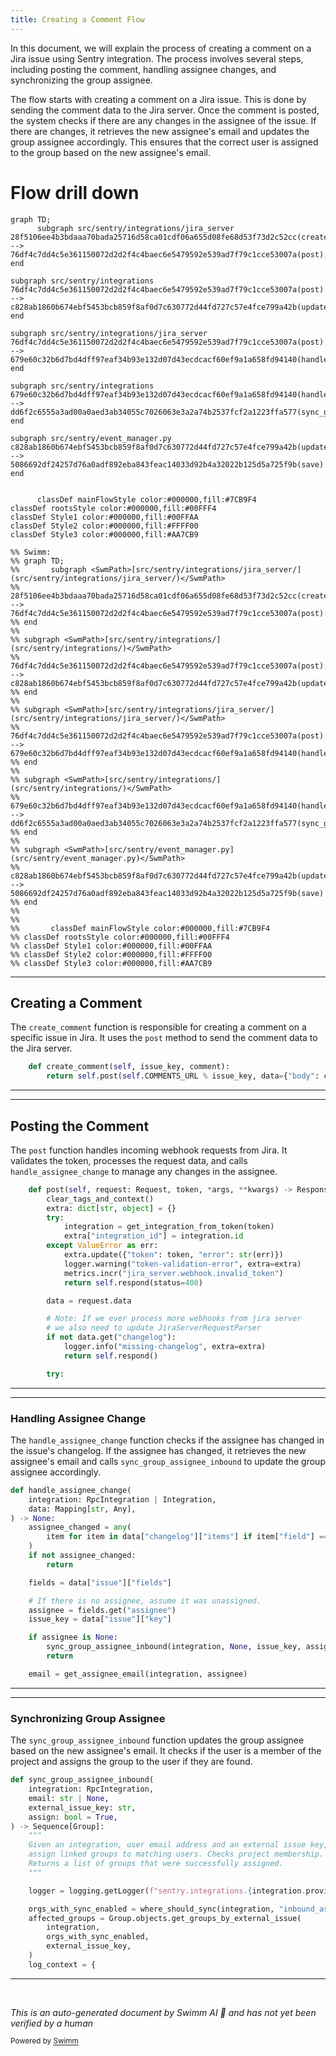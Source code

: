 ```yaml
---
title: Creating a Comment Flow
---
```

In this document, we will explain the process of creating a comment on a Jira issue using Sentry integration. The process involves several steps, including posting the comment, handling assignee changes, and synchronizing the group assignee.

The flow starts with creating a comment on a Jira issue. This is done by sending the comment data to the Jira server. Once the comment is posted, the system checks if there are any changes in the assignee of the issue. If there are changes, it retrieves the new assignee's email and updates the group assignee accordingly. This ensures that the correct user is assigned to the group based on the new assignee's email.

# Flow drill down

```mermaid
graph TD;
      subgraph src/sentry/integrations/jira_server
28f5106ee4b3bdaaa70bada25716d58ca01cdf06a655d08fe68d53f73d2c52cc(create_comment):::mainFlowStyle --> 76df4c7dd4c5e361150072d2d2f4c4baec6e5479592e539ad7f79c1cce53007a(post):::mainFlowStyle
end

subgraph src/sentry/integrations
76df4c7dd4c5e361150072d2d2f4c4baec6e5479592e539ad7f79c1cce53007a(post):::mainFlowStyle --> c828ab1860b674ebf5453bcb859f8af0d7c630772d44fd727c57e4fce799a42b(update)
end

subgraph src/sentry/integrations/jira_server
76df4c7dd4c5e361150072d2d2f4c4baec6e5479592e539ad7f79c1cce53007a(post):::mainFlowStyle --> 679e60c32b6d7bd4dff97eaf34b93e132d07d43ecdcacf60ef9a1a658fd94140(handle_assignee_change):::mainFlowStyle
end

subgraph src/sentry/integrations
679e60c32b6d7bd4dff97eaf34b93e132d07d43ecdcacf60ef9a1a658fd94140(handle_assignee_change):::mainFlowStyle --> dd6f2c6555a3ad00a0aed3ab34055c7026063e3a2a74b2537fcf2a1223ffa577(sync_group_assignee_inbound):::mainFlowStyle
end

subgraph src/sentry/event_manager.py
c828ab1860b674ebf5453bcb859f8af0d7c630772d44fd727c57e4fce799a42b(update) --> 5086692df24257d76a0adf892eba843feac14033d92b4a32022b125d5a725f9b(save)
end


      classDef mainFlowStyle color:#000000,fill:#7CB9F4
classDef rootsStyle color:#000000,fill:#00FFF4
classDef Style1 color:#000000,fill:#00FFAA
classDef Style2 color:#000000,fill:#FFFF00
classDef Style3 color:#000000,fill:#AA7CB9

%% Swimm:
%% graph TD;
%%       subgraph <SwmPath>[src/sentry/integrations/jira_server/](src/sentry/integrations/jira_server/)</SwmPath>
%% 28f5106ee4b3bdaaa70bada25716d58ca01cdf06a655d08fe68d53f73d2c52cc(create_comment):::mainFlowStyle --> 76df4c7dd4c5e361150072d2d2f4c4baec6e5479592e539ad7f79c1cce53007a(post):::mainFlowStyle
%% end
%% 
%% subgraph <SwmPath>[src/sentry/integrations/](src/sentry/integrations/)</SwmPath>
%% 76df4c7dd4c5e361150072d2d2f4c4baec6e5479592e539ad7f79c1cce53007a(post):::mainFlowStyle --> c828ab1860b674ebf5453bcb859f8af0d7c630772d44fd727c57e4fce799a42b(update)
%% end
%% 
%% subgraph <SwmPath>[src/sentry/integrations/jira_server/](src/sentry/integrations/jira_server/)</SwmPath>
%% 76df4c7dd4c5e361150072d2d2f4c4baec6e5479592e539ad7f79c1cce53007a(post):::mainFlowStyle --> 679e60c32b6d7bd4dff97eaf34b93e132d07d43ecdcacf60ef9a1a658fd94140(handle_assignee_change):::mainFlowStyle
%% end
%% 
%% subgraph <SwmPath>[src/sentry/integrations/](src/sentry/integrations/)</SwmPath>
%% 679e60c32b6d7bd4dff97eaf34b93e132d07d43ecdcacf60ef9a1a658fd94140(handle_assignee_change):::mainFlowStyle --> dd6f2c6555a3ad00a0aed3ab34055c7026063e3a2a74b2537fcf2a1223ffa577(sync_group_assignee_inbound):::mainFlowStyle
%% end
%% 
%% subgraph <SwmPath>[src/sentry/event_manager.py](src/sentry/event_manager.py)</SwmPath>
%% c828ab1860b674ebf5453bcb859f8af0d7c630772d44fd727c57e4fce799a42b(update) --> 5086692df24257d76a0adf892eba843feac14033d92b4a32022b125d5a725f9b(save)
%% end
%% 
%% 
%%       classDef mainFlowStyle color:#000000,fill:#7CB9F4
%% classDef rootsStyle color:#000000,fill:#00FFF4
%% classDef Style1 color:#000000,fill:#00FFAA
%% classDef Style2 color:#000000,fill:#FFFF00
%% classDef Style3 color:#000000,fill:#AA7CB9
```

<SwmSnippet path="/src/sentry/integrations/jira_server/client.py" line="113">

---

## Creating a Comment

The <SwmToken path="src/sentry/integrations/jira_server/client.py" pos="113:3:3" line-data="    def create_comment(self, issue_key, comment):">`create_comment`</SwmToken> function is responsible for creating a comment on a specific issue in Jira. It uses the <SwmToken path="src/sentry/integrations/jira_server/client.py" pos="114:5:5" line-data="        return self.post(self.COMMENTS_URL % issue_key, data={&quot;body&quot;: comment})">`post`</SwmToken> method to send the comment data to the Jira server.

```python
    def create_comment(self, issue_key, comment):
        return self.post(self.COMMENTS_URL % issue_key, data={"body": comment})
```

---

</SwmSnippet>

<SwmSnippet path="/src/sentry/integrations/jira_server/webhooks.py" line="64">

---

## Posting the Comment

The <SwmToken path="src/sentry/integrations/jira_server/webhooks.py" pos="64:3:3" line-data="    def post(self, request: Request, token, *args, **kwargs) -&gt; Response:">`post`</SwmToken> function handles incoming webhook requests from Jira. It validates the token, processes the request data, and calls <SwmToken path="src/sentry/integrations/jira_server/utils/api.py" pos="25:2:2" line-data="def handle_assignee_change(">`handle_assignee_change`</SwmToken> to manage any changes in the assignee.

```python
    def post(self, request: Request, token, *args, **kwargs) -> Response:
        clear_tags_and_context()
        extra: dict[str, object] = {}
        try:
            integration = get_integration_from_token(token)
            extra["integration_id"] = integration.id
        except ValueError as err:
            extra.update({"token": token, "error": str(err)})
            logger.warning("token-validation-error", extra=extra)
            metrics.incr("jira_server.webhook.invalid_token")
            return self.respond(status=400)

        data = request.data

        # Note: If we ever process more webhooks from jira server
        # we also need to update JiraServerRequestParser
        if not data.get("changelog"):
            logger.info("missing-changelog", extra=extra)
            return self.respond()

        try:
```

---

</SwmSnippet>

<SwmSnippet path="/src/sentry/integrations/jira_server/utils/api.py" line="25">

---

### Handling Assignee Change

The <SwmToken path="src/sentry/integrations/jira_server/utils/api.py" pos="25:2:2" line-data="def handle_assignee_change(">`handle_assignee_change`</SwmToken> function checks if the assignee has changed in the issue's changelog. If the assignee has changed, it retrieves the new assignee's email and calls <SwmToken path="src/sentry/integrations/jira_server/utils/api.py" pos="42:1:1" line-data="        sync_group_assignee_inbound(integration, None, issue_key, assign=False)">`sync_group_assignee_inbound`</SwmToken> to update the group assignee accordingly.

```python
def handle_assignee_change(
    integration: RpcIntegration | Integration,
    data: Mapping[str, Any],
) -> None:
    assignee_changed = any(
        item for item in data["changelog"]["items"] if item["field"] == "assignee"
    )
    if not assignee_changed:
        return

    fields = data["issue"]["fields"]

    # If there is no assignee, assume it was unassigned.
    assignee = fields.get("assignee")
    issue_key = data["issue"]["key"]

    if assignee is None:
        sync_group_assignee_inbound(integration, None, issue_key, assign=False)
        return

    email = get_assignee_email(integration, assignee)
```

---

</SwmSnippet>

<SwmSnippet path="/src/sentry/integrations/utils/sync.py" line="64">

---

### Synchronizing Group Assignee

The <SwmToken path="src/sentry/integrations/utils/sync.py" pos="64:2:2" line-data="def sync_group_assignee_inbound(">`sync_group_assignee_inbound`</SwmToken> function updates the group assignee based on the new assignee's email. It checks if the user is a member of the project and assigns the group to the user if they are found.

```python
def sync_group_assignee_inbound(
    integration: RpcIntegration,
    email: str | None,
    external_issue_key: str,
    assign: bool = True,
) -> Sequence[Group]:
    """
    Given an integration, user email address and an external issue key,
    assign linked groups to matching users. Checks project membership.
    Returns a list of groups that were successfully assigned.
    """

    logger = logging.getLogger(f"sentry.integrations.{integration.provider}")

    orgs_with_sync_enabled = where_should_sync(integration, "inbound_assignee")
    affected_groups = Group.objects.get_groups_by_external_issue(
        integration,
        orgs_with_sync_enabled,
        external_issue_key,
    )
    log_context = {
```

---

</SwmSnippet>

&nbsp;

*This is an auto-generated document by Swimm AI 🌊 and has not yet been verified by a human*

<SwmMeta version="3.0.0" repo-id="Z2l0aHViJTNBJTNBc2VudHJ5LWRlbW8tMSUzQSUzQVN3aW1tLURlbW8=" repo-name="sentry-demo-1" doc-type="flows"><sup>Powered by [Swimm](/)</sup></SwmMeta>

